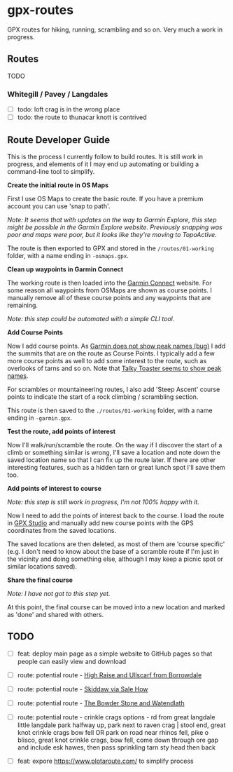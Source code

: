 # gpx-routes

GPX routes for hiking, running, scrambling and so on. Very much a work in progress.

## Routes

TODO

### Whitegill / Pavey / Langdales

- [ ] todo: loft crag is in the wrong place
- [ ] todo: the route to thunacar knott is contrived

## Route Developer Guide

This is the process I currently follow to build routes. It is still work in progress, and elements of it I may end up automating or building a command-line tool to simplify.

**Create the initial route in OS Maps**

First I use OS Maps to create the basic route. If you have a premium account you can use 'snap to path'.

_Note: It seems that with updates on the way to Garmin Explore, this step might be possible in the Garmin Explore website. Previously snapping was poor and maps were poor, but it looks like they're moving to TopoActive._

The route is then exported to GPX and stored in the `/routes/01-working` folder, with a name ending in `-osmaps.gpx`.

**Clean up waypoints in Garmin Connect**

The working route is then loaded into the [Garmin Connect](https://connect.garmin.com) website. For some reason all waypoints from OSMaps are shown as course points. I manually remove all of these course points and any waypoints that are remaining.

_Note: this step could be automated with a simple CLI tool._

**Add Course Points**

Now I add course points. As [Garmin does not show peak names (bug)](https://forums.garmin.com/outdoor-recreation/outdoor-recreation/f/epix-2/353378/peak-summit-names-not-displayed-on-the-maps/1848086#1848086) I add the summits that are on the route as Course Points. I typically add a few more course points as well to add some interest to the route, such as overlooks of tarns and so on. Note that [Talky Toaster seems to show peak names](https://talkytoaster.me.uk/latest-style-changes-and-map-improvements/).

For scrambles or mountaineering routes, I also add 'Steep Ascent' course points to indicate the start of a rock climbing / scrambling section.

This route is then saved to the `./routes/01-working` folder, with a name ending in `-garmin.gpx`.

**Test the route, add points of interest**

Now I'll walk/run/scramble the route. On the way if I discover the start of a climb or something similar is wrong, I'll save a location and note down the saved location name so that I can fix up the route later. If there are other interesting features, such as a hidden tarn or great lunch spot I'll save them too.

**Add points of interest to course**

_Note: this step is still work in progress, I'm not 100% happy with it._

Now I need to add the points of interest back to the course. I load the route in [GPX Studio](https://gpx.studio) and manually add new course points with the GPS coordinates from the saved locations.

The saved locations are then deleted, as most of them are 'course specific' (e.g. I don't need to know about the base of a scramble route if I'm just in the vicinity and doing something else, although I may keep a picnic spot or similar locations saved).

**Share the final course**

_Note: I have not got to this  step yet._

At this point, the final course can be moved into a new location and marked as 'done' and shared with others.

## TODO

- [ ] feat: deploy main page as a simple website to GitHub pages so that people can easily view and download
- [ ] route: potential route - [High Raise and Ullscarf from Borrowdale](https://www.visitlakedistrict.com/things-to-do/high-raise-and-ullscarf-from-borrowdale-p1222231)
- [ ] route: potential route - [Skiddaw via Sale How](https://www.visitlakedistrict.com/things-to-do/skiddaw-via-sale-how-p1218861)
- [ ] route: potential route - [The Bowder Stone and Watendlath](https://www.visitlakedistrict.com/things-to-do/the-bowder-stone-and-watendlath-p1218821)
- [ ] route: potential route - crinkle crags options - rd from great langdale little langdale park halfway up, park next to raven crag | stool end, great knot crinkle crags bow fell OR park on road near rhinos fell, pike o blisco, great knot crinkle crags, bow fell, come down through ore gap and include esk hawes, then pass sprinkling tarn sty head then back
- [ ] feat: expore https://www.plotaroute.com/ to simplify process

